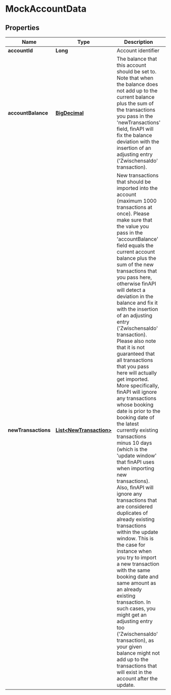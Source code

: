 
# MockAccountData

## Properties
Name | Type | Description | Notes
------------ | ------------- | ------------- | -------------
**accountId** | **Long** | Account identifier | 
**accountBalance** | [**BigDecimal**](BigDecimal.md) | The balance that this account should be set to. Note that when the balance does not add up to the current balance plus the sum of the transactions you pass in the &#39;newTransactions&#39; field, finAPI will fix the balance deviation with the insertion of an adjusting entry (&#39;Zwischensaldo&#39; transaction). | 
**newTransactions** | [**List&lt;NewTransaction&gt;**](NewTransaction.md) | New transactions that should be imported into the account (maximum 1000 transactions at once). Please make sure that the value you pass in the &#39;accountBalance&#39; field equals the current account balance plus the sum of the new transactions that you pass here, otherwise finAPI will detect a deviation in the balance and fix it with the insertion of an adjusting entry (&#39;Zwischensaldo&#39; transaction). Please also note that it is not guaranteed that all transactions that you pass here will actually get imported. More specifically, finAPI will ignore any transactions whose booking date is prior to the booking date of the latest currently existing transactions minus 10 days (which is the &#39;update window&#39; that finAPI uses when importing new transactions). Also, finAPI will ignore any transactions that are considered duplicates of already existing transactions within the update window. This is the case for instance when you try to import a new transaction with the same booking date and same amount as an already existing transaction. In such cases, you might get an adjusting entry too (&#39;Zwischensaldo&#39; transaction), as your given balance might not add up to the transactions that will exist in the account after the update. |  [optional]



